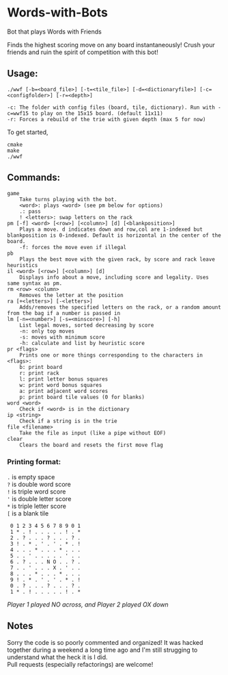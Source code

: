 # Words-with-Bots
Bot that plays Words with Friends

Finds the highest scoring move on any board instantaneously! Crush your friends and ruin the spirit of competition with this bot!

## Usage:

	./wwf [-b=<board_file>] [-t=<tile_file>] [-d=<dictionaryfile>] [-c=<configfolder>] [-r=<depth>]

	-c: The folder with config files (board, tile, dictionary). Run with -c=wwf15 to play on the 15x15 board. (default 11x11)
	-r: Forces a rebuild of the trie with given depth (max 5 for now)

To get started,
```shell script
cmake
make
./wwf

```


## Commands:

	game
		Take turns playing with the bot.
		<word>: plays <word> (see pm below for options)
		.: pass
		! <letters>: swap letters on the rack
	pm [-f] <word> [<row>] [<column>] [d] [<blankposition>]
		Plays a move. d indicates down and row,col are 1-indexed but blankposition is 0-indexed. Default is horizontal in the center of the board.
		-f: forces the move even if illegal
	pb
		Plays the best move with the given rack, by score and rack leave heuristics
	il <word> [<row>] [<column>] [d]
		Displays info about a move, including score and legality. Uses same syntax as pm.
	rm <row> <column>
		Removes the letter at the position
	ra [+<letters>] [-<letters>]
		Adds/removes the specified letters on the rack, or a random amount from the bag if a number is passed in
	lm [-n=<number>] [-s=<minscore>] [-h]
		List legal moves, sorted decreasing by score
		-n: only top moves
		-s: moves with minimum score
		-h: calculate and list by heuristic score
	pr <flags>
		Prints one or more things corresponding to the characters in <flags>:
		b: print board
		r: print rack
		l: print letter bonus squares
		w: print word bonus squares
		a: print adjacent word scores
		p: print board tile values (0 for blanks)
	word <word>
		Check if <word> is in the dictionary
	ip <string>
		Check if a string is in the trie
	file <filename>
		Take the file as input (like a pipe without EOF)
	clear
		Clears the board and resets the first move flag

### Printing format:
`.` is empty space  
`?` is double word score  
`!` is triple word score  
`'` is double letter score  
`*` is triple letter score  
`[` is a blank tile
```
 0 1 2 3 4 5 6 7 8 9 0 1
 1 * . ! . . . . . ! . *
 2 . ? . . . ? . . . ? .
 3 ! . * . ' . ' . * . !
 4 . . . * . . . * . . .
 5 . . ' . . . . . ' . .
 6 . ? . . . N O . . ? .
 7 . . ' . . . X . ' . .
 8 . . . * . . . * . . .
 9 ! . * . ' . ' . * . !
 0 . ? . . . ? . . . ? .
 1 * . ! . . . . . ! . *
```
_Player 1 played NO across, and Player 2 played OX down_

## Notes
Sorry the code is so poorly commented and organized! It was hacked together during a weekend a long time ago and I'm still strugging to understand what the heck it is I did.  
Pull requests (especially refactorings) are welcome!